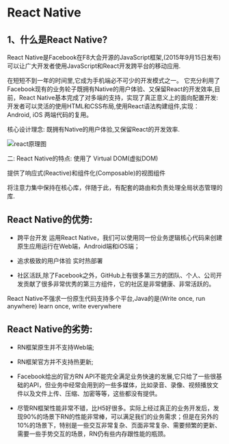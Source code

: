 
# React Native

## 1、什么是React Native?

React Native是Facebook在F8大会开源的JavaScript框架,(2015年9月15日发布)可以让广大开发者使用JavaScript和React开发跨平台的移动应用.

在短短不到一年的时间里,它成为手机端必不可少的开发模式之一。 它充分利用了Facebook现有的业务轮子既拥有Native的用户体验、又保留React的开发效率,目前，React Native基本完成了对多端的支持，实现了真正意义上的面向配置开发: 开发者可以灵活的使用HTML和CSS布局,使用React语法构建组件,实现：Android, iOS 两端代码的复用。

核心设计理念: 既拥有Native的用户体验,又保留React的开发效率.


![react原理图](https://img-blog.csdnimg.cn/20210109151935848.png)

二: React Native的特点:
使用了 Virtual DOM(虚拟DOM)

提供了响应式(Reactive)和组件化(Composable)的视图组件

将注意力集中保持在核心库，伴随于此，有配套的路由和负责处理全局状态管理的库.


## React Native的优势:

* 跨平台开发
运用React Native，我们可以使用同一份业务逻辑核心代码来创建原生应用运行在Web端，Android端和iOS端；

* 追求极致的用户体验
实时热部署

* 社区活跃,除了Facebook之外，GitHub上有很多第三方的团队、个人、公司开发贡献了很多非常优秀的第三方组件，它的社区是非常健康、非常活跃的。

React Native不强求一份原生代码支持多个平台,Java的是(Write once, run anywhere) 
learn once, write everywhere

## React Native的劣势:

*  RN框架原生并不支持Web端;

*  RN框架官方并不支持热更新;

* Facebook给出的官方RN API不能完全满足业务快速的发展,它只给了一些很基础的API，但业务中经常会用到的一些多媒体，比如录音、录像、视频播放文件以及文件上传、压缩、加密等等，这些都没有提供。
 
* 尽管RN框架性能非常不错，比H5好很多。实际上经过真正的业务开发后，发现90%的场景下RN的性能非常棒，可以满足我们的业务需求；但是在另外的10%的场景下，特别是一些交互非常复杂、页面非常复杂、需要频繁的更新、需要一些手势交互的场景，RN仍有些内存跟性能的瓶颈。
